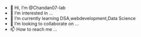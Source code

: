 - 👋 Hi, I’m @Chandan07-lab
- 👀 I’m interested in ...
- 🌱 I’m currently learning DSA,webdevelopment,Data Science
- 💞️ I’m looking to collaborate on ...
- 📫 How to reach me ...

<!---
Chandan07-lab/Chandan07-lab is a ✨ special ✨ repository because its `README.md` (this file) appears on your GitHub profile.
You can click the Preview link to take a look at your changes.
--->
